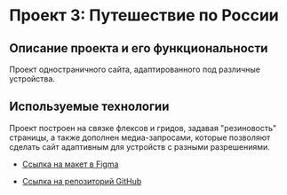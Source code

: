 # Проект 3: Путешествие по России

## Описание проекта и его функциональности
Проект одностраничного сайта, адаптированного под различные устройства.


## Используемые технологии
Проект построен на связке флексов и гридов, задавая "резиновость" страницы, а также дополнен медиа-запросами, которые позволяют сделать сайт адаптивным для устройств с разными разрешениями.



* [Ссылка на макет в Figma](https://www.figma.com/file/OyRWEjU6wBwRe1hapzQoLx/Sprint-3%3A-Russia-%2F-desktop-%2B-mobile?node-id=28503%3A0)


* [Ссылка на репозиторий GitHub](https://github.com/Muhozhukov/russian-travel)
